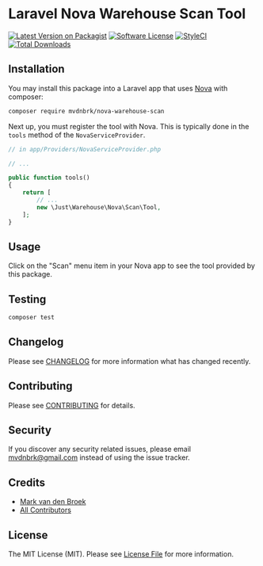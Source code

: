 # Laravel Nova Warehouse Scan Tool

[![Latest Version on Packagist][ico-version]][link-packagist]
[![Software License][ico-license]](LICENSE.md)
[![StyleCI][ico-style-ci]][link-style-ci]
[![Total Downloads][ico-downloads]][link-downloads]

## Installation

You may install this package into a Laravel app that uses [Nova](https://nova.laravel.com) with composer:

```bash
composer require mvdnbrk/nova-warehouse-scan
```

Next up, you must register the tool with Nova. This is typically done in the `tools` method of the `NovaServiceProvider`.

```php
// in app/Providers/NovaServiceProvider.php

// ...

public function tools()
{
    return [
        // ...
        new \Just\Warehouse\Nova\Scan\Tool,
    ];
}
```

## Usage

Click on the "Scan" menu item in your Nova app to see the tool provided by this package.

## Testing

```bash
composer test
```

## Changelog

Please see [CHANGELOG](CHANGELOG.md) for more information what has changed recently.

## Contributing

Please see [CONTRIBUTING](.github/CONTRIBUTING.md) for details.

## Security

If you discover any security related issues, please email mvdnbrk@gmail.com instead of using the issue tracker.

## Credits

- [Mark van den Broek][link-author]
- [All Contributors][link-contributors]

## License

The MIT License (MIT). Please see [License File](LICENSE.md) for more information.

[ico-version]: https://img.shields.io/packagist/v/mvdnbrk/nova-warehouse-scan.svg?style=flat-square
[ico-license]: https://img.shields.io/badge/license-MIT-brightgreen.svg?style=flat-square
[ico-style-ci]: https://styleci.io/repos/192776616/shield?branch=master
[ico-downloads]: https://img.shields.io/packagist/dt/mvdnbrk/nova-warehouse-scan.svg?style=flat-square

[link-packagist]: https://packagist.org/packages/mvdnbrk/nova-warehouse-scan
[link-style-ci]: https://styleci.io/repos/192776616
[link-downloads]: https://packagist.org/packages/mvdnbrk/nova-warehouse-scan
[link-author]: https://github.com/mvdnbrk
[link-contributors]: ../../contributors
